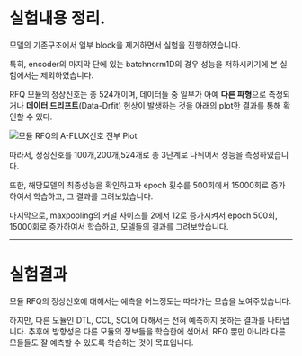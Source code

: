 # 실험내용 정리.

모델의 기존구조에서 일부 block을 제거하면서 실험을 진행하였습니다.

특히, encoder의 마지막 단에 있는 batchnorm1D의 경우 성능을 저하시키기에 본 실험에서는 제외하였습니다.

RFQ 모듈의 정상신호는 총 524개이며, 데이터들 중 일부가 아예 **다른 파형**으로 측정되거나 **데이터 드리프트**(Data-Drfit) 현상이 발생하는 것을 아래의 plot한 결과를 통해 확인할 수 있다.



![모듈 RFQ의 A-FLUX신호 전부 Plot](https://github.com/KimGiHu/KAERI-Intership/assets/88769506/a4062bc3-340e-4b71-bea6-ba94b61d61c7)



따라서, 정상신호를 100개,200개,524개로 총 3단계로 나뉘어서 성능을 측정하였습니다.

또한, 해당모델의 최종성능을 확인하고자 epoch 횟수를 500회에서 15000회로 증가하여서 학습하고, 그 결과를 그려보았습니다.

마지막으로, maxpooling의 커널 사이즈를 2에서 12로 증가시켜서 epoch 500회, 15000회로 증가하여서 학습하고, 모델들의 결과를 그려보았습니다.

- - - - - - 
# 실험결과

모듈 RFQ의 정상신호에 대해서는 예측을 어느정도는 따라가는 모습을 보여주었습니다.

하지만, 다른 모듈인 DTL, CCL, SCL에 대해서는 전혀 예측하지 못하는 결과를 나타냅니다. 추후에 방향성은 다른 모듈의 정보들을 학습한에 섞어서, RFQ 뿐만 아니라 다른 모듈들도 잘 예측할 수 있도록 학습하는 것이 목표입니다.
